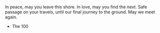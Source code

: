 In peace, may you leave this shore. In love, may you find the next. Safe passage on your travels, until our final journey to the ground. May we meet again. <br>
- The 100
 
